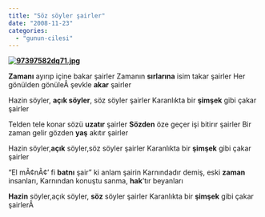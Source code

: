 ```yaml
---
title: "Söz söyler şairler"
date: "2008-11-23"
categories: 
  - "gunun-cilesi"
---
```


**[![97397582dq71.jpg](/uploads/2008/11/97397582dq71.jpg)](/uploads/2008/11/97397582dq71.jpg "97397582dq71.jpg")[](/uploads/2008/11/sair.jpg "sair.jpg")**

**Zamanı** ayırıp içine bakar şairler Zamanın **sırlarına** isim takar şairler Her gönülden gönüleÂ şevkle **akar** şairler

Hazin söyler, **açık söyler**, söz söyler şairler Karanlıkta bir **şimşek** gibi çakar şairler

Telden tele konar sözü **uzatır** şairler **Sözden** öze geçer işi bitirır şairler Bir zaman gelir gözden **yaş** akıtır şairler

Hazin söyler,**açık** söyler,söz söyler şairler Karanlıkta bir **şimşek** gibi çakar şairler

“El mÃ¢nÃ¢’ fi **batnı** şair” ki anlam şairin Karnındadır demiş, eski **zaman** insanları, Karnından konuştu sanma, **hak**’tır beyanları

**Hazin** söyler,açık söyler, **söz** söyler şairler Karanlıkta bir **şimşek** gibi çakar şairlerÂ
